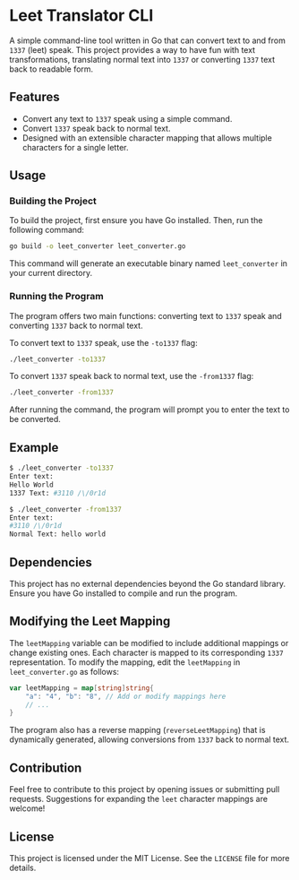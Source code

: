 # Leet Translator CLI

A simple command-line tool written in Go that can convert text to and from `1337` (leet) speak. This project provides a way to have fun with text transformations, translating normal text into `1337` or converting `1337` text back to readable form.

## Features

- Convert any text to `1337` speak using a simple command.
- Convert `1337` speak back to normal text.
- Designed with an extensible character mapping that allows multiple characters for a single letter.

## Usage

### Building the Project

To build the project, first ensure you have Go installed. Then, run the following command:

```bash
go build -o leet_converter leet_converter.go
```

This command will generate an executable binary named `leet_converter` in your current directory.

### Running the Program

The program offers two main functions: converting text to `1337` speak and converting `1337` back to normal text.

To convert text to `1337` speak, use the `-to1337` flag:

```bash
./leet_converter -to1337
```

To convert `1337` speak back to normal text, use the `-from1337` flag:

```bash
./leet_converter -from1337
```

After running the command, the program will prompt you to enter the text to be converted.

## Example

```bash
$ ./leet_converter -to1337
Enter text:
Hello World
1337 Text: #3110 /\/0r1d
```

```bash
$ ./leet_converter -from1337
Enter text:
#3110 /\/0r1d
Normal Text: hello world
```

## Dependencies

This project has no external dependencies beyond the Go standard library. Ensure you have Go installed to compile and run the program.

## Modifying the Leet Mapping

The `leetMapping` variable can be modified to include additional mappings or change existing ones. Each character is mapped to its corresponding `1337` representation. To modify the mapping, edit the `leetMapping` in `leet_converter.go` as follows:

```go
var leetMapping = map[string]string{
    "a": "4", "b": "8", // Add or modify mappings here
    // ...
}
```

The program also has a reverse mapping (`reverseLeetMapping`) that is dynamically generated, allowing conversions from `1337` back to normal text.

## Contribution

Feel free to contribute to this project by opening issues or submitting pull requests. Suggestions for expanding the `leet` character mappings are welcome!

## License

This project is licensed under the MIT License. See the `LICENSE` file for more details.
